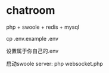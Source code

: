 # chatroom
php + swoole + redis + mysql

cp .env.example .env

设置属于你自己的.env

启动swoole server: php websocket.php